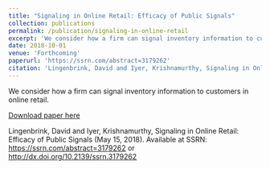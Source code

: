 ```yaml
---
title: "Signaling in Online Retail: Efficacy of Public Signals"
collection: publications
permalink: /publication/signaling-in-online-retail
excerpt: 'We consider how a firm can signal inventory information to customers in online retail.'
date: 2018-10-01
venue: 'Forthcoming'
paperurl: 'https://ssrn.com/abstract=3179262'
citation: 'Lingenbrink, David and Iyer, Krishnamurthy, Signaling in Online Retail: Efficacy of Public Signals (May 15, 2018). Available at SSRN: https://ssrn.com/abstract=3179262 or http://dx.doi.org/10.2139/ssrn.3179262'
---
```

We consider how a firm can signal inventory information to customers in online retail.

[Download paper here](https://ssrn.com/abstract=3179262)

Lingenbrink, David and Iyer, Krishnamurthy, Signaling in Online Retail: Efficacy of Public Signals (May 15, 2018). Available at SSRN: https://ssrn.com/abstract=3179262 or http://dx.doi.org/10.2139/ssrn.3179262
